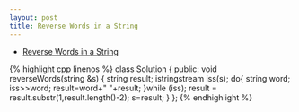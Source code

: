 ```yaml
---
layout: post
title: Reverse Words in a String 
---
```


* [Reverse Words in a String](https://oj.leetcode.com/problems/reverse-words-in-a-string/)

{% highlight cpp linenos %}
class Solution {
public:
    void reverseWords(string &s) {
        string result;
        istringstream iss(s);
        do{
            string word;
            iss>>word;
            result=word+" "+result;
        }while (iss);
        result = result.substr(1,result.length()-2);
        s=result;
    }
};
{% endhighlight %}